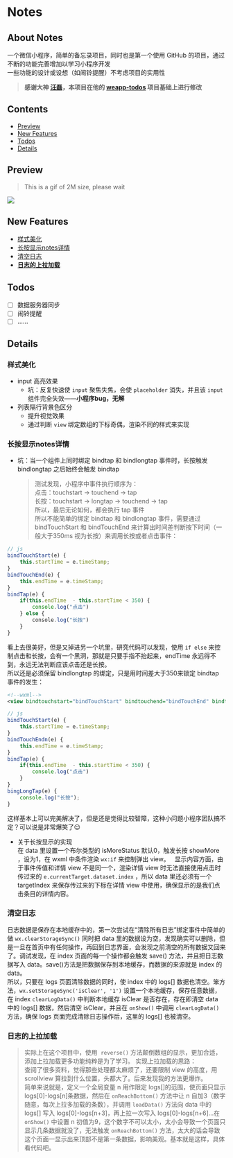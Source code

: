 # Notes
## About Notes
 一个微信小程序，简单的备忘录项目，同时也是第一个使用 GitHub 的项目，通过不断的功能完善增加以学习小程序开发    
 一些功能的设计或设想（如闹铃提醒）不考虑项目的实用性
> **感谢大神 [汪磊][1]，本项目在他的 [weapp-todos][2] 项目基础上进行修改**
## Contents
- [Preview][3]
- [New Features][4]
- [Todos][5]
- [Details][6]
## Preview
> This is a gif of 2M size, please wait

![][image-1]
## New Features
- [样式美化][7]
- [长按显示notes详情][8]
- [清空日志][9]
- **[日志的上拉加载][10]**
## Todos
- [ ] 数据服务器同步
- [ ] 闹铃提醒
- [ ] ......
## Details
### 样式美化
- input 高亮效果  
	+ 坑：反复快速使 `input` 聚焦失焦，会使 `placeholder` 消失，并且该 `input` 组件完全失效——**小程序bug，无解**
- 列表隔行背景色区分
	+   提升视觉效果
	+ 通过判断 `view` 绑定数组的下标奇偶，渲染不同的样式来实现
### 长按显示notes详情
- 坑：当一个组件上同时绑定 bindtap 和 bindlongtap 事件时，长按触发 bindlongtap 之后始终会触发 bindtap
	>   测试发现，小程序中事件执行顺序为：  
	> 点击：touchstart → touchend → tap  
	> 长按：touchstart → longtap → touchend → tap  
	> 所以，最后无论如何，都会执行 tap 事件  
所以不能简单的绑定 bindtap 和 bindlongtap 事件，需要通过 bindTouchStart 和 bindTouchEnd 来计算出时间差判断按下时间（一般大于350ms 视为长按）来调用长按或者点击事件：
```js
// js
bindTouchStart(e) {
    this.startTime = e.timeStamp;
}
bindTouchEnd(e) {
    this.endTime = e.timeStamp;
}
bindTap(e) {
    if(this.endTime  - this.startTime < 350) {
        console.log("点击")
    } else {
        console.log("长按")
    }
}
```
看上去很美好，但是又掉进另一个坑里，研究代码可以发现，使用 `if else` 来控制点击和长按，会有一个黑洞，那就是只要手指不抬起来，endTime 永远得不到，永远无法判断应该点击还是长按。  
所以还是必须保留 bindlongtap 的绑定，只是用时间差大于350来锁定 bindtap 事件的发生：  
```xml
<!--wxml-->
<view bindtouchstart="bindTouchStart" bindtouchend="bindTouchEnd" bindtap="bindTap" bindlongtap="bindLongTap">点击？长按？</view>
```
```js
// js
bindTouchStart(e) {
    this.startTime = e.timeStamp;
}
bindTouchEndn(e) {
    this.endTime = e.timeStamp;
}
bindTap(e) {
    if(this.endTime  - this.startTime < 350) {
        console.log("点击")
    }
}
bingLongTap(e) {
    console.log("长按");
}
```
这样基本上可以完美解决了，但是还是觉得比较智障，这种小问题小程序团队搞不定？可以说是非常爆笑了:relieved:   
- 关于长按显示的实现  
	在 data 里设置一个布尔类型的 isMoreStatus 默认0，触发长按 showMore ，设为1，在 wxml 中条件渲染 `wx:if` 来控制弹出 view。  
显示内容方面，由于事件传值和详情 view 不是同一个，渲染详情 view 时无法直接使用点击时传过来的 `e.currentTarget.dataset.index` ，所以 data 里还必须有一个 targetIndex 来保存传过来的下标在详情 view 中使用，确保显示的是我们点击条目的详情内容。  
### 清空日志
日志数据是保存在本地缓存中的，第一次尝试在“清除所有日志”绑定事件中简单的做 `wx.clearStorageSync()` 同时把 data 里的数据设为空，发现确实可以删除，但是一旦在首页中有任何操作，再回到日志界面，会发现之前清空的所有数据又回来了。调试发现，在 index 页面的每一个操作都会触发 save() 方法，并且把日志数据写入 data。save()方法是把数据保存到本地缓存，而数据的来源就是 index 的 data。  
所以，只要在 logs 页面清除数据的同时，使 index 中的 logs[] 数据也清空。笨方法，`wx.setStorageSync('isClear', '1')` 设置一个本地缓存，保存任意数据，在 index `clearLogData()` 中判断本地缓存 isClear 是否存在，存在即清空 data 中的 logs[] 数据，然后清空 isClear，并且在 `onShow()` 中调用 `clearLogData()` 方法，确保 logs 页面完成清除日志操作后，这里的 logs[] 也被清空。
### 日志的上拉加载
> 实际上在这个项目中，使用  `reverse()` 方法颠倒数组的显示，更加合适，添加上拉加载更多功能纯粹是为了学习。
实现上拉加载的思路：  
查阅了很多资料，觉得那些处理都太麻烦了，还要限制 view 的高度，用 scrollview 算拉到什么位置，头都大了。后来发现我的方法更爆炸。  
简单来说就是，定义一个全局变量 n 用作限定 logs[]的范围，使页面只显示 logs[0]-logs[n]条数据，然后在 `onReachBottom()` 方法中让 n 自加3（数字随意，每次上拉多加载的条数），并调用 `loadData()` 方法向 data 中的 logs[] 写入 logs[0]-logs[n+3]，再上拉一次写入 logs[0]-logs[n+6]...在 `onShow()` 中设置 n 初值为9，这个数字不可以太小，太小会导致一个页面只显示几条数据就没了，无法触发 `onReachBottom()` 方法，太大的话会导致这个页面一显示出来顶部不是第一条数据，影响美观。基本就是这样，具体看代码吧。

[1]:	http://github.com/zce "https://github.com/zce"
[2]:	https://github.com/zce/weapp-todos
[3]:	#Preview
[4]:	#New%20Features
[5]:	#Todos
[6]:	#Details
[7]:	#%E6%A0%B7%E5%BC%8F%E7%BE%8E%E5%8C%96
[8]:	#%E9%95%BF%E6%8C%89%E6%98%BE%E7%A4%BAnotes%E8%AF%A6%E6%83%85
[9]:	#%E6%B8%85%E7%A9%BA%E6%97%A5%E5%BF%97
[10]:	#%E6%97%A5%E5%BF%97%E7%9A%84%E4%B8%8A%E6%8B%89%E5%8A%A0%E8%BD%BD

[image-1]:	https://github.com/xiUltron/Notes/blob/master/preview/preview.gif